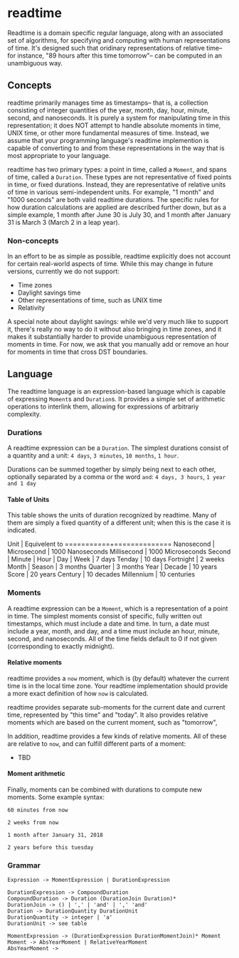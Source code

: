 # readtime

Readtime is a domain specific regular language, along with an associated set of algorithms, for specifying and computing with human representations of time. It's designed such that oridinary representations of relative time– for instance, "89 hours after this time tomorrow"– can be computed in an unambiguous way.

## Concepts

readtime primarily manages time as timestamps– that is, a collection consisting of integer quantities of the year, month, day, hour, minute, second, and nanoseconds. It is purely a system for manipulating time in this representation; it does NOT attempt to handle absolute moments in time, UNIX time, or other more fundamental measures of time. Instead, we assume that your programming language's readtime implemention is capable of converting to and from these representations in the way that is most appropriate to your language.

readtime has two primary types: a point in time, called a `Moment`, and spans of time, called a `Duration`. These types are not representative of fixed points in time, or fixed durations. Instead, they are representative of relative units of time in various semi-independent units. For example, "1 month" and "1000 seconds" are both valid readtime durations. The specific rules for how duration calculations are applied are described further down, but as a simple example, 1 month after June 30 is July 30, and 1 month after January 31 is March 3 (March 2 in a leap year).

### Non-concepts

In an effort to be as simple as possible, readtime explicitly does not account for certain real-world aspects of time. While this may change in future versions, currently we do not support:

- Time zones
- Daylight savings time
- Other representations of time, such as UNIX time
- Relativity

A special note about daylight savings: while we'd very much like to support it, there's really no way to do it without also bringing in time zones, and it makes it substantially harder to provide unambiguous representation of moments in time. For now, we ask that you manually add or remove an hour for moments in time that cross DST boundaries.

## Language

The readtime language is an expression-based language which is capable of expressing `Moment`s and `Duration`s. It provides a simple set of arithmetic operations to interlink them, allowing for expressions of arbitrariy complexity.

### Durations

A readtime expression can be a `Duration`. The simplest durations consist of a quantity and a unit: `4 days`, `3 minutes`, `10 months`, `1 hour`.

Durations can be summed together by simply being next to each other, optionally separated by a comma or the word `and`: `4 days, 3 hours`, `1 year and 1 day`

#### Table of Units

This table shows the units of duration recognized by readtime. Many of them are simply a fixed quantity of a different unit; when this is the case it is indicated.

Unit       | Equivelent to
===========+==============
Nanosecond  |
Microsecond | 1000 Nanoseconds
Millisecond | 1000 Microseconds
Second      |
Minute      |
Hour        |
Day         |
Week        | 7 days
Tenday      | 10 days
Fortnight   | 2 weeks
Month       |
Season      | 3 months
Quarter     | 3 months
Year        |
Decade      | 10 years
Score       | 20 years
Century     | 10 decades
Millennium  | 10 centuries

### Moments

A readtime expression can be a `Moment`, which is a representation of a point in time. The simplest moments consist of specific, fully written out timestamps, which must include a date and time. In turn, a date must include a year, month, and day, and a time must include an hour, minute, second, and nanoseconds. All of the time fields default to 0 if not given (corresponding to exactly midnight).

#### Relative moments

readtime provides a `now` moment, which is (by default) whatever the current time is in the local time zone. Your readtime implementation should provide a more exact definition of how `now` is calculated.

readtime provides separate sub-moments for the current date and current time, represented by "this time" and "today". It also provides relative moments which are based on the current moment, such as "tomorrow",

In addition, readtime provides a few kinds of relative moments. All of these are relative to `now`, and can fulfill different parts of a moment:

- TBD

#### Moment arithmetic

Finally, moments can be combined with durations to compute new moments. Some example syntax:

```
60 minutes from now

2 weeks from now

1 month after January 31, 2018

2 years before this tuesday
```

### Grammar

```
Expression -> MomentExpression | DurationExpression

DurationExpression -> CompoundDuration
CompoundDuration -> Duration (DurationJoin Duration)*
DurationJoin -> () | ',' | 'and' | ',' 'and'
Duration -> DurationQuantity DurationUnit
DurationQuantity -> integer | 'a'
DurationUnit -> see table

MomentExpression -> (DurationExpression DurationMomentJoin)* Moment
Moment -> AbsYearMoment | RelativeYearMoment
AbsYearMoment ->

```
